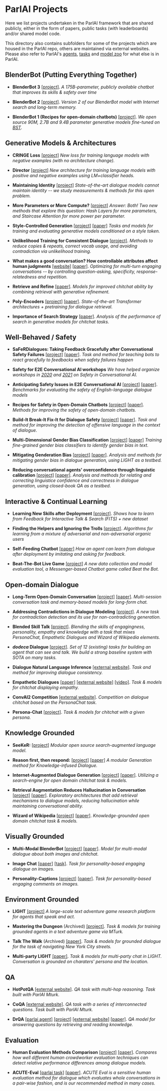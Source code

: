 # ParlAI Projects

Here we list projects undertaken in the ParlAI framework that are shared publicly, either in the form of papers, public tasks (with leaderboards) and/or shared model code.

This directory also contains subfolders for some of the projects which are housed in the ParlAI repo, others are maintained via external websites. Please also refer to ParlAI's [agents](https://github.com/facebookresearch/ParlAI/tree/main/parlai/agents), [tasks](https://github.com/facebookresearch/ParlAI/tree/main/parlai/tasks) and [model zoo](https://github.com/facebookresearch/ParlAI/tree/main/parlai/zoo) for what else is in ParlAI.

## BlenderBot (Putting Everything Together)

- **BlenderBot 3** [[project]](http://parl.ai/projects/bb3).
  _A 175B-parameter, publicly available chatbot that improves its skills & safety over time_

- **BlenderBot 2** [[project]](http://parl.ai/projects/blenderbot2).
  _Version 2 of our BlenderBot model with Internet search and long-term memory._

- **BlenderBot 1 (Recipes for open-domain chatbots)** [[project]](https://parl.ai/projects/recipes).
  _We open source 90M, 2.7B and 9.4B parameter generative models fine-tuned on [BST](https://parl.ai/projects/bst/)._


## Generative Models & Architectures 

- **CRINGE Loss** [[project]](https://parl.ai/projects/cringe/) _New loss for training language models with negative examples (with no architecture change)._

- **Director** [[project]](https://parl.ai/projects/director/) _New architecture for training language models with positive and negative examples using LM+classifier heads._

- **Maintaining Identity** [[project]](https://github.com/facebookresearch/ParlAI/tree/main/projects/light_whoami/) _State-of-the-art dialogue models cannot maintain identity -- we study measurements & methods for this open problem._

- **More Parameters or More Compute?** [[project]](https://github.com/facebookresearch/ParlAI/tree/main/projects/params_vs_compute) _Answer: Both! Two new methods that explore this question: Hash Layers for more parameters, and Staircase Attention for more power per parameter._

- **Style-Controlled Generation** [[project]](https://github.com/facebookresearch/ParlAI/tree/main/projects/style_gen) [[paper]](https://arxiv.org/abs/2009.10855) _Tasks and models for training and evaluating generative models conditioned on a style token._

- **Unlikelihood Training for Consistent Dialogue** [[project]](https://parl.ai/projects/dialogue_unlikelihood/).
  _Methods to reduce copies & repeats, correct vocab usage, and avoiding contradiction via unlikelihood training._

- **What makes a good conversation? How controllable attributes affect human judgments** [[website]](https://github.com/facebookresearch/ParlAI/tree/main/projects/controllable_dialogue) [[paper]](https://arxiv.org/abs/1902.08654).
  _Optimizing for multi-turn engaging conversations -- by controlling question-asking, specificity, response-relatedness and repetition._

- **Retrieve and Refine** [[paper]](https://arxiv.org/abs/1808.04776).
  _Models for improved chitchat ability by combining retrieval with generative refinement._

- **Poly-Encoders** [[project]](https://parl.ai/projects/polyencoder/) [[paper]](https://arxiv.org/abs/1905.01969).
  _State-of-the-art Transformer architectures + pretraining for dialogue retrieval._

- **Importance of Search Strategy** [[paper]](https://arxiv.org/abs/1811.00907).
  _Analysis of the performance of search in generative models for chitchat tasks._
  
## <a id="well-behaved">Well-Behaved</a> / Safety

- **SaFeRDialogues: Taking Feedback Gracefully after Conversational Safety Failures** [[project]](https://parl.ai/projects/saferdialogues/) [[paper]](https://arxiv.org/abs/2110.07518).
  _Task and method for teaching bots to react gracefully to feedbacks when safety failures happen_

- **Safety for E2E Conversational AI workshops** _We have helped organize workshops in [2020](https://emdinan1.medium.com/a-recap-of-the-first-workshop-on-safety-for-conversational-ai-98201d257530) and [2021](https://sites.google.com/view/safety4convai/home) on Safety in Conversational AI._
  
- **Anticipating Safety Issues in E2E Conversational AI** [[project]](https://parl.ai/projects/safety_bench/) [[paper]](https://arxiv.org/abs/2107.03451).
  _Benchmarks for evaluating the safety of English-language dialogue models_

- **Recipes for Safety in Open-Domain Chatbots** [[project]](https://parl.ai/projects/safety_recipes/) [[paper]](https://arxiv.org/abs/2010.07079).
  _Methods for improving the safety of open-domain chatbots._

- **Build-It Break-It Fix-It for Dialogue Safety** [[project]](https://parl.ai/projects/dialogue_safety/) [[paper]](https://arxiv.org/abs/1908.06083).
  _Task and method for improving the detection of offensive language in the context of dialogue._

- **Multi-Dimensional Gender Bias Classification** [[project]](https://parl.ai/projects/md_gender/) [[paper]](https://arxiv.org/abs/2005.00614)
  _Training fine-grained gender bias classifiers to identify gender bias in text._

- **Mitigating Genderation Bias** [[project]](https://parl.ai/projects/genderation_bias/) [[paper]](https://arxiv.org/abs/1911.03842).
  _Analysis and methods for mitigating gender bias in dialogue generation, using LIGHT as a testbed._

- **Reducing conversational agents' overconfidence through linguistic calibration** [[project]](https://github.com/facebookresearch/ParlAI/tree/main/projects/metacognition) [[paper]](https://arxiv.org/abs/2012.14983).
  _Analysis and methods for relating and correcting linguistice confidence and correctness in dialogue generation, using closed-book QA as a testbed._

  
## Interactive & Continual Learning

- **Learning New Skills after Deployment** [[project]](http://parl.ai/projects/fits).
  _Shows how to learn from Feedback for Interactive Talk & Search (FITS) + new dataset_

- **Finding the Helpers and Ignoring the Trolls** [[project]](http://parl.ai/projects/trollhunting).
  _Algorithms for learning from a mixture of adversarial and non-adversarial organic users_

- **Self-Feeding Chatbot** [[paper]](https://arxiv.org/abs/1901.05415)
  _How an agent can learn from dialogue after deployment by imitating and asking for feedback._

- **Beat-The-Bot Live Game** [[project]](https://parl.ai/projects/beat_the_bot/)
  _A new data collection and model evaluation tool, a Messenger-based Chatbot game called Beat the Bot._


## Open-domain Dialogue

- **Long-Term Open-Domain Conversation** [[project]](http://parl.ai/projects/msc) [[paper]](https://arxiv.org/abs/2107.07567).
  _Multi-session conversation task and memory-based models for long-form chat._

- **Addressing Contradictions in Dialogue Modeling** [[project]](https://parl.ai/projects/contradiction).
  _A new task for contradiction detection and its use for non-contradicting generation._

- **Blended Skill Talk** [[project]](https://parl.ai/projects/bst/).
  _Blending the skills of engagingness, personality, empathy and knowledge with a task that mixes PersonaChat, Empathetic Dialogues and Wizard of Wikipedia elements._

- **_dodeca_ Dialogue** [[project]](https://parl.ai/projects/dodecadialogue/).
  _Set of 12 (existing) tasks for building an agent that can see and talk. We build a strong baseline system with SOTA on many tasks._

- **Dialogue Natural Language Inference** [[external website]](https://wellecks.github.io/dialogue_nli/).
  _Task and method for improving dialogue consistency._

- **Empathetic Dialogues** [[paper]](https://arxiv.org/abs/1811.00207) [[external website]](https://github.com/facebookresearch/EmpatheticDialogues) [[video]](https://ai.facebook.com/blog/making-conversation-models-more-empathetic/).
_Task & models for chitchat displaying empathy._

- **ConvAI2 Competition** [[external website]](http://convai.io/).
_Competition on dialogue chitchat based on the PersonaChat task._

- **Persona-Chat** [[project]](https://github.com/facebookresearch/ParlAI/tree/main/projects/personachat).
_Task & models for chitchat with a given persona._


## Knowledge Grounded

- **SeeKeR:** [[project]](http://parl.ai/projects/seeker) _Modular open source search-augmented language model._

- **Reason first, then respond:** [[project]](https://parl.ai/projects/k2r/) [[paper]](https://arxiv.org/abs/2111.05204) _A modular Generation method for Knowledge-infused Dialogue._

- **Internet-Augmented Dialogue Generation** [[project]](http://parl.ai/projects/sea) [[paper]](https://arxiv.org/abs/2107.07566).
  _Utilizing a search-engine for open domain chitchat task & models._

- **Retrieval Augmentation Reduces Hallucination in Conversation** [[project]](http://parl.ai/projects/hallucination/) [[paper]](https://arxiv.org/abs/2104.07567). _Exploratory architectures that add retrieval mechanisms to dialogue models, reducing hallucination while maintaining conversational ability._

- **Wizard of Wikipedia** [[project]](http://parl.ai/projects/wizard_of_wikipedia/) [[paper]](https://openreview.net/forum?id=r1l73iRqKm).
  _Knowledge-grounded open domain chitchat task & models._


## Visually Grounded

- **Multi-Modal BlenderBot** [[project]](https://github.com/facebookresearch/ParlAI/tree/main/projects/multimodal_blenderbot/) [[paper]](https://arxiv.org/abs/2010.01082). _Model for multi-modal dialogue about both images and chitchat._

- **Image Chat** [[paper]](https://klshuster.github.io/image_chat/) [[task]](https://github.com/facebookresearch/ParlAI/tree/main/parlai/tasks/image_chat).
  _Task for personality-based engaging dialogue on images._

- **Personality-Captions** [[project]](http://parl.ai/projects/personality_captions/) [[paper]](https://arxiv.org/abs/1810.10665).
  _Task for personality-based engaging comments on images._


## Environment Grounded

- **LIGHT** [[project]](https://parl.ai/projects/light/)
_A large-scale text adventure game research platform for agents that speak and act._

- **Mastering the Dungeon** (Archived) [[project]](https://github.com/facebookresearch/ParlAI/tree/main/projects/mastering_the_dungeon).
_Task & models for training grounded agents in a text adventure game via MTurk._

- **Talk The Walk** (Archived) [[paper]](https://arxiv.org/abs/1807.03367).
_Task & models for grounded dialogue for the task of navigating New York City streets._

- **Multi-party LIGHT** [[paper]](https://arxiv.org/abs/2304.13835).
_Task & models for multi-party chat in LIGHT. Conversation is grounded on charaters' persona and the location._

## QA

- **HotPotQA** [[external website]](https://hotpotqa.github.io/).
_QA task with multi-hop reasoning. Task built with ParlAI Mturk._

- **CoQA** [[external website]](https://stanfordnlp.github.io/coqa/).
_QA task with a series of interconnected questions. Task built with ParlAI Mturk._

- **DrQA** [[parlai agent]](https://github.com/facebookresearch/ParlAI/tree/main/parlai/agents/drqa) [[project]](https://github.com/facebookresearch/ParlAI/tree/main/projects/drqa) [[external website]](https://github.com/facebookresearch/DrQA) [[paper]](https://arxiv.org/abs/1704.00051).
_QA model for answering questions by retrieving and reading knowledge._

## Evaluation

- **Human Evaluation Methods Comparison** [[project]](https://parl.ai/projects/humaneval) [[paper]](https://arxiv.org/abs/2201.04723).
_Compares how well different human crowdworker evaluation techniques can detect relative performance differences among dialogue models._

- **ACUTE-Eval** [[parlai task]](https://github.com/facebookresearch/ParlAI/tree/main/parlai/crowdsourcing/tasks/acute_eval) [[paper]](https://arxiv.org/abs/1909.03087).
_ACUTE Eval is a sensitive human evaluation method for dialogue which evaluates whole conversations in a pair-wise fashion, and is our recommended method in many cases._

